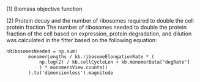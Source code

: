 (1) Biomass objective function 


(2) Protein decay and the number of ribosomes required to double the cell protein fraction
The number of ribosomes needed to double the protein fraction of the cell based on expression, protein degradation, and dilution was calculated in the fitter based on the following equation:
```
nRibosomesNeeded = np.sum(
		monomerLengths / kb.ribosomeElongationRate * (
			np.log(2) / kb.cellCycleLen + kb.monomerData["degRate"]
			) * monomersView.counts()
		).to('dimensionless').magnitude
```
